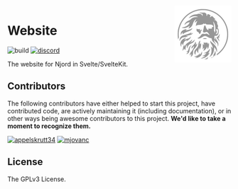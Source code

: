 <img align="right" width="128" height="128" alt="njord" src="https://github.com/njord-rs/resources/raw/master/logo.png">

# Website

![build](https://img.shields.io/github/actions/workflow/status/njord-rs/website/ci.yml?branch=main)
[![discord](https://img.shields.io/discord/1181504958802186240.svg?style=flat&color=lightgray&logo=discord)](https://discord.gg/2uppTzjUHE)

The website for Njord in Svelte/SvelteKit.

## Contributors

The following contributors have either helped to start this project, have contributed
code, are actively maintaining it (including documentation), or in other ways
being awesome contributors to this project. **We'd like to take a moment to recognize them.**

[<img src="https://github.com/appelskrutt34.png?size=72" alt="appelskrutt34" width="72">](https://github.com/appelskrutt34)
[<img src="https://github.com/mjovanc.png?size=72" alt="mjovanc" width="72">](https://github.com/mjovanc)

## License

The GPLv3 License.
